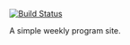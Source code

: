 [![Build Status](https://travis-ci.org/mkfsn/shukyan.png)](https://travis-ci.org/mkfsn/shyuukan-program)

A simple weekly program site.
